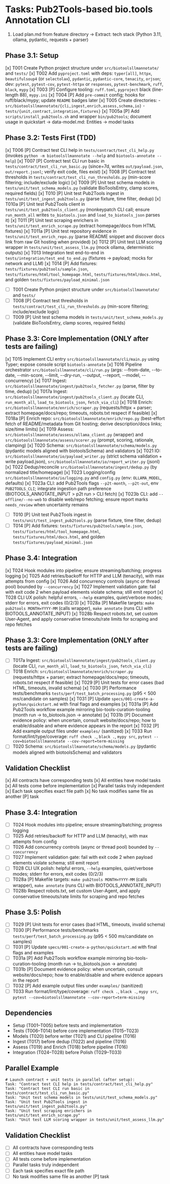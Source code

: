 # Tasks: Pub2Tools-based bio.tools Annotation CLI

1. Load plan.md from feature directory
   → Extract: tech stack (Python 3.11, ollama, pydantic, requests + parser)
## Phase 3.1: Setup
[x] T001 Create Python project structure under `src/biotoolsllmannotate/` and `tests/`
[x] T002 Add `pyproject.toml` with deps: `typer[all]`, `httpx`, `beautifulsoup4` (or `selectolax`), `pydantic`, `pydantic-core`, `tenacity`, `orjson`; dev: `pytest`, `pytest-cov`, `pytest-httpx` or `responses`, `pytest-benchmark`, `ruff`, `black`, `mypy`
[x] T003 [P] Configure tooling: `ruff.toml`, `pyproject` black (line-length 88), `mypy.ini`
[x] T004 [P] Add `pre-commit` config; hooks for ruff/black/mypy; update `README` badges later
[x] T005 Create directories:
     - `src/biotoolsllmannotate/{cli,ingest,enrich,assess,schema,io}`
     - `tests/{unit,contract,integration,fixtures}`
[x] T005a [P] Add `scripts/install_pub2tools.sh` and wrapper `bin/pub2tools`; document usage in quickstart
   → data-model.md: Entities → model tasks
## Phase 3.2: Tests First (TDD)
[x] T006 [P] Contract test CLI help in `tests/contract/test_cli_help.py` (invokes `python -m biotoolsllmannotate --help` and `biotools-annotate --help`)
[x] T007 [P] Contract test CLI run basic in `tests/contract/test_cli_run_basic.py` (since=7d, writes `out/payload.json`, `out/report.jsonl`; verify exit code, files exist)
[x] T008 [P] Contract test thresholds in `tests/contract/test_cli_run_thresholds.py` (min-score filtering; include/exclude logic)
[x] T009 [P] Unit test schema models in `tests/unit/test_schema_models.py` (validate BioToolsEntry, clamp scores, required fields)
[x] T010 [P] Unit test Pub2Tools ingest in `tests/unit/test_ingest_pub2tools.py` (parse fixture, time filter, dedup)
[x] T010a [P] Unit test Pub2Tools client in `tests/unit/test_pub2tools_client.py` (monkeypatch CLI call; ensure `run_month_all` writes `to_biotools.json` and `load_to_biotools_json` parses it)
[x] T011 [P] Unit test scraping enrichers in `tests/unit/test_enrich_scrape.py` (extract homepage/docs from HTML fixtures)
[x] T011a [P] Unit test repository evidence in `tests/unit/test_enrich_repo.py` (parse README snippet and discover docs link from raw Git hosting when provided)
[x] T012 [P] Unit test LLM scoring wrapper in `tests/unit/test_assess_llm.py` (mock ollama, deterministic outputs)
[x] T013 Integration test end-to-end in `tests/integration/test_end_to_end.py` (fixtures → payload; mocks for network and LLM)
[x] T014 [P] Add fixtures: `tests/fixtures/pub2tools/sample.json`, `tests/fixtures/html/tool_homepage.html`, `tests/fixtures/html/docs.html`, and golden `tests/fixtures/payload_minimal.json`
- [ ] T001 Create Python project structure under `src/biotoolsllmannotate/` and `tests/`
- [ ] T008 [P] Contract test thresholds in `tests/contract/test_cli_run_thresholds.py` (min-score filtering; include/exclude logic)
- [ ] T009 [P] Unit test schema models in `tests/unit/test_schema_models.py` (validate BioToolsEntry, clamp scores, required fields)
## Phase 3.3: Core Implementation (ONLY after tests are failing)
[x] T015 Implement CLI entry `src/biotoolsllmannotate/cli/main.py` using Typer; expose console script `biotools-annotate`
[x] T016 Pipeline orchestrator `src/biotoolsllmannotate/cli/run.py` (args: --from-date, --to-date, --min-score, --limit, --dry-run, --output, --report, --model, --concurrency)
[x] T017 Ingest: `src/biotoolsllmannotate/ingest/pub2tools_fetcher.py` (parse, filter by time, dedup)
[x] T017a Ingest: `src/biotoolsllmannotate/ingest/pub2tools_client.py` (locate CLI, `run_month_all`, `load_to_biotools_json`, `fetch_via_cli`)
[x] T018 Enrich: `src/biotoolsllmannotate/enrich/scraper.py` (requests/httpx + parser; extract homepage/docs/repo; timeouts, robots.txt respect if feasible)
[x] T018a [P] Enrich repo: `src/biotoolsllmannotate/enrich/repo.py` (best-effort fetch of README/metadata from Git hosting; derive description/docs links; size/time limits)
[x] T019 Assess: `src/biotoolsllmannotate/assess/ollama_client.py` (wrapper) and `src/biotoolsllmannotate/assess/scorer.py` (prompt, scoring, rationale, clamping)
[x] T020 Schema: `src/biotoolsllmannotate/schema/models.py` (pydantic models aligned with biotoolsSchema) and validators
[x] T021 IO: `src/biotoolsllmannotate/io/payload_writer.py` (strict schema validation + write payload.json), `src/biotoolsllmannotate/io/report_writer.py` (jsonl)
[x] T022 Dedup/reconcile `src/biotoolsllmannotate/ingest/dedup.py` (by normalized title/homepage)
[x] T023 Logging/config `src/biotoolsllmannotate/io/logging.py` and `config.py` (env: `OLLAMA_MODEL`, defaults)
[x] T023a CLI: add Pub2Tools flags `--p2t-month`, `--p2t-out`, env `PUB2TOOLS_CLI`; integrate ingestion path preference (BIOTOOLS_ANNOTATE_INPUT > p2t run > CLI fetch)
[x] T023b CLI: add `--offline/--no-web` to disable web/repo fetching; ensure report marks `needs_review` when uncertainty remains
- [ ] T010 [P] Unit test Pub2Tools ingest in `tests/unit/test_ingest_pub2tools.py` (parse fixture, time filter, dedup)
- [ ] T014 [P] Add fixtures: `tests/fixtures/pub2tools/sample.json`, `tests/fixtures/html/tool_homepage.html`, `tests/fixtures/html/docs.html`, and golden `tests/fixtures/payload_minimal.json`

## Phase 3.4: Integration
[x] T024 Hook modules into pipeline; ensure streaming/batching; progress logging
[x] T025 Add retries/backoff for HTTP and LLM (tenacity), with max attempts from config
[x] T026 Add concurrency controls (async or thread pool) bounded by `--concurrency`
[x] T027 Implement validation gate: fail with exit code 2 when payload elements violate schema; still emit report
[x] T028 CLI UX polish: helpful errors, `--help` examples, quiet/verbose modes; stderr for errors, exit codes (0/2/3)
[x] T028a [P] Makefile targets: `make pub2tools MONTH=YYYY-MM` (calls wrapper), `make annotate` (runs CLI with BIOTOOLS_ANNOTATE_INPUT)
[x] T028b Respect robots.txt, set custom User-Agent, and apply conservative timeouts/rate limits for scraping and repo fetches
## Phase 3.3: Core Implementation (ONLY after tests are failing)
- [ ] T017a Ingest: `src/biotoolsllmannotate/ingest/pub2tools_client.py` (locate CLI, `run_month_all`, `load_to_biotools_json`, `fetch_via_cli`)
- [ ] T018 Enrich: `src/biotoolsllmannotate/enrich/scraper.py` (requests/httpx + parser; extract homepage/docs/repo; timeouts, robots.txt respect if feasible)
[x] T029 [P] Unit tests for error cases (bad HTML, timeouts, invalid schema)
[x] T030 [P] Performance tests/benchmarks `tests/perf/test_batch_processing.py` (p95 < 500 ms/candidate on samples)
[x] T031 [P] Update `specs/001-create-a-python/quickstart.md` with final flags and examples
[x] T031a [P] Add Pub2Tools workflow example mirroring bio-tools-curation-tooling (month run → to_biotools.json → annotate)
[x] T031b [P] Document evidence policy: when uncertain, consult website/docs/repo; how to enable/disable and where evidence appears in the report
[x] T032 [P] Add example output files under `examples/` (sanitized)
[x] T033 Run format/lint/type/coverage: `ruff check .`, `black .`, `mypy src`, `pytest --cov=biotoolsllmannotate --cov-report=term-missing`
- [ ] T020 Schema: `src/biotoolsllmannotate/schema/models.py` (pydantic models aligned with biotoolsSchema) and validators
## Validation Checklist
[x] All contracts have corresponding tests
[x] All entities have model tasks
[x] All tests come before implementation
[x] Parallel tasks truly independent
[x] Each task specifies exact file path
[x] No task modifies same file as another [P] task
## Phase 3.4: Integration
- [ ] T024 Hook modules into pipeline; ensure streaming/batching; progress logging
- [ ] T025 Add retries/backoff for HTTP and LLM (tenacity), with max attempts from config
- [ ] T026 Add concurrency controls (async or thread pool) bounded by `--concurrency`
- [ ] T027 Implement validation gate: fail with exit code 2 when payload elements violate schema; still emit report
- [ ] T028 CLI UX polish: helpful errors, `--help` examples, quiet/verbose modes; stderr for errors, exit codes (0/2/3)
 - [ ] T028a [P] Makefile targets: `make pub2tools MONTH=YYYY-MM` (calls wrapper), `make annotate` (runs CLI with BIOTOOLS_ANNOTATE_INPUT)
 - [ ] T028b Respect robots.txt, set custom User-Agent, and apply conservative timeouts/rate limits for scraping and repo fetches

## Phase 3.5: Polish
- [ ] T029 [P] Unit tests for error cases (bad HTML, timeouts, invalid schema)
- [ ] T030 [P] Performance tests/benchmarks `tests/perf/test_batch_processing.py` (p95 < 500 ms/candidate on samples)
- [ ] T031 [P] Update `specs/001-create-a-python/quickstart.md` with final flags and examples
 - [ ] T031a [P] Add Pub2Tools workflow example mirroring bio-tools-curation-tooling (month run → to_biotools.json → annotate)
 - [ ] T031b [P] Document evidence policy: when uncertain, consult website/docs/repo; how to enable/disable and where evidence appears in the report
- [ ] T032 [P] Add example output files under `examples/` (sanitized)
- [ ] T033 Run format/lint/type/coverage: `ruff check .`, `black .`, `mypy src`, `pytest --cov=biotoolsllmannotate --cov-report=term-missing`

## Dependencies
- Setup (T001–T005) before tests and implementation
- Tests (T006–T014) before core implementation (T015–T023)
- Models (T020) before writer (T021) and CLI pipeline (T016)
- Ingest (T017) before dedup (T022) and pipeline (T016)
- Assess (T019) and Enrich (T018) before pipeline (T016)
- Integration (T024–T028) before Polish (T029–T033)

## Parallel Example
```
# Launch contract + unit tests in parallel (after setup):
Task: "Contract test CLI help in tests/contract/test_cli_help.py"
Task: "Contract test CLI run basic in tests/contract/test_cli_run_basic.py"
Task: "Unit test schema models in tests/unit/test_schema_models.py"
Task: "Unit test Pub2Tools ingest in tests/unit/test_ingest_pub2tools.py"
Task: "Unit test scraping enrichers in tests/unit/test_enrich_scrape.py"
Task: "Unit test LLM scoring wrapper in tests/unit/test_assess_llm.py"
```

## Validation Checklist
- [ ] All contracts have corresponding tests
- [ ] All entities have model tasks
- [ ] All tests come before implementation
- [ ] Parallel tasks truly independent
- [ ] Each task specifies exact file path
- [ ] No task modifies same file as another [P] task
